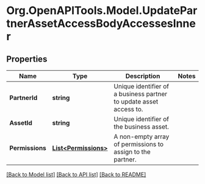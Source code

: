 # Org.OpenAPITools.Model.UpdatePartnerAssetAccessBodyAccessesInner

## Properties

Name | Type | Description | Notes
------------ | ------------- | ------------- | -------------
**PartnerId** | **string** | Unique identifier of a business partner to update asset access to. | 
**AssetId** | **string** | Unique identifier of the business asset. | 
**Permissions** | [**List&lt;Permissions&gt;**](Permissions.md) | A non-empty array of permissions to assign to the partner. | 

[[Back to Model list]](../README.md#documentation-for-models) [[Back to API list]](../README.md#documentation-for-api-endpoints) [[Back to README]](../README.md)

